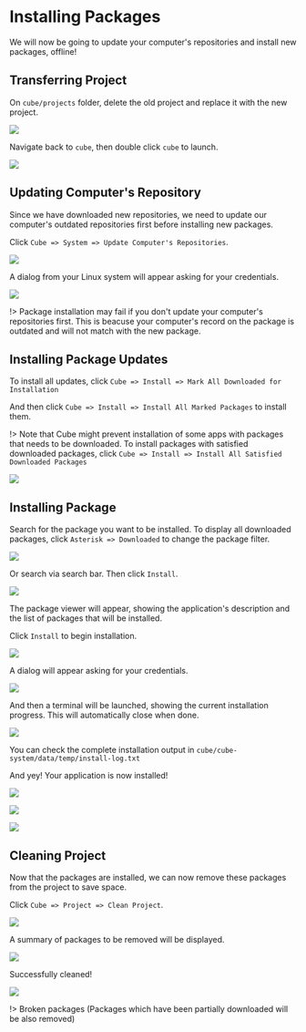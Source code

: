 # Installing Packages

We will now be going to update your computer's repositories and install new packages, offline!


## Transferring Project

On `cube/projects` folder, delete the old project and replace it with the new project.

![](_media/img50.png)

Navigate back to `cube`, then double click `cube` to launch.

![](_media/img03.png)

## Updating Computer's Repository

Since we have downloaded new repositories, we need to update our computer's outdated repositories first before installing new packages.

Click `Cube => System => Update Computer's Repositories`.

![](_media/img51.png)

A dialog from your Linux system will appear asking for your credentials.

![](_media/img52.png)

!> Package installation may fail if you don't update your computer's repositories first. This is beacuse your computer's record on the package is outdated and will not match with the new package.

## Installing Package Updates

To install all updates, click `Cube => Install => Mark All Downloaded for Installation` 

And then click `Cube => Install => Install All Marked Packages` to install them.

!> Note that Cube might prevent installation of some apps with packages that needs to be downloaded. To install packages with satisfied downloaded packages, click `Cube => Install => Install All Satisfied Downloaded Packages`

![](_media/img90.png)

## Installing Package

Search for the package you want to be installed. To display all downloaded packages, click `Asterisk => Downloaded` to change the package filter.

![](_media/img55.png)

Or search via search bar. Then click `Install`.

![](_media/img56.png)

The package viewer will appear, showing the application's description and the list of packages that will be installed.

Click `Install` to begin installation.

![](_media/img57.png)

A dialog will appear asking for your credentials.

![](_media/img58.png)

And then a terminal will be launched, showing the current installation progress. This will automatically close when done.

![](_media/img60.png)

You can check the complete installation output in `cube/cube-system/data/temp/install-log.txt`

And yey! Your application is now installed!

![](_media/img61.png)

![](_media/img62.png)

![](_media/img63.png)

## Cleaning Project

Now that the packages are installed, we can now remove these packages from the project to save space.

Click `Cube => Project => Clean Project`.

![](_media/img64.png)

A summary of packages to be removed will be displayed.

![](_media/img65.png)

Successfully cleaned!

![](_media/img66.png)

!> Broken packages (Packages which have been partially downloaded will be also removed)
